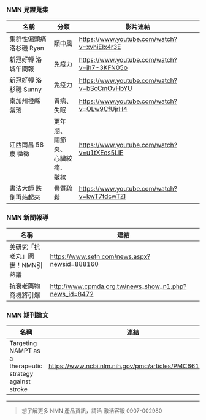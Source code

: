 ### NMN 見證蒐集

| 名稱 | 分類 | 影片連結 |
| --- | --- | --- |
| 集群性偏頭痛 洛杉磯 Ryan | 類中風 | https://www.youtube.com/watch?v=xvhiEIx4r3E |
| 新冠好轉 洛城午間報 | 免疫力 | https://www.youtube.com/watch?v=jh7-3KFN05o |
| 新冠好轉 洛杉磯 Sunny | 免疫力 | https://www.youtube.com/watch?v=bScCmOvHbYU |
| 南加州橙縣 紫琦 | 胃病、<br>失眠 | https://www.youtube.com/watch?v=OLw9CfUjrH4 |
| 江西南昌 58歲 微微 | 更年期、<br>關節炎、<br>心臟絞痛、<br>皺紋 | https://www.youtube.com/watch?v=u1tXEos5LlE |
| 書法大師 跌倒再站起來 | 骨質疏鬆 | https://www.youtube.com/watch?v=kwT7tdcwTZI |

### NMN 新聞報導

| 名稱 | 連結 |
| --- | --- |
| 美研究「抗老丸」問世！NMN引熱議 | https://www.setn.com/news.aspx?newsid=888160 |
| 抗衰老藥物商機將引爆 | http://www.cpmda.org.tw/news_show_n1.php?news_id=8472 |

### NMN 期刊論文

| 名稱 | 連結 |
| --- | --- |
| Targeting NAMPT as a therapeutic strategy against stroke | https://www.ncbi.nlm.nih.gov/pmc/articles/PMC6613878/ |

---

> 想了解更多 NMN 產品資訊，請洽 激活客服 0907-002980
